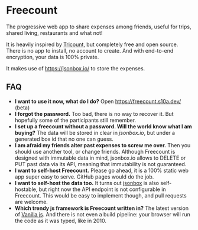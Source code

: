 # Freecount

The progressive web app to share expenses among friends, useful for trips, shared living, restaurants and what not!

It is heavily inspired by [Tricount](https://www.tricount.com/), but completely free and open source. There is no app to install, no account to create. And with end-to-end encryption, your data is 100% private.

It makes use of https://jsonbox.io/ to store the expenses.

## FAQ

- **I want to use it now, what do I do?** Open https://freecount.s10a.dev/ (beta)
- **I forgot the password.** Too bad, there is no way to recover it. But hopefully some of the participants still remember.
- **I set up a freecount without a password. Will the world know what I am buying?** The data will be stored in clear in _jsonbox.io_, but under a generated box id that no one can guess.
- **I am afraid my friends alter past expenses to screw me over.** Then you should use another tool, or change friends. Although Freecount is designed with immutable data in mind, jsonbox.io allows to DELETE or PUT past data via its API, meaning that immutability is not guaranteed.
- **I want to self-host Freecount.** Please go ahead, it is a 100% static web app super easy to serve. GitHub pages would do the job.
- **I want to self-host the data too.** It turns out [jsonbox](https://github.com/vasanthv/jsonbox) is also self-hostable, but right now the API endpoint is not configurable in Freecount. This would be easy to implement though, and pull requests are welcome.
- **Which trendy js framework is Freecount written in?** The latest version of [Vanilla js](http://vanilla-js.com/). And there is not even a build pipeline: your browser will run the code as it was typed, like in 2010.
